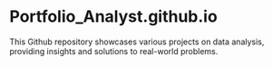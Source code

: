 # Portfolio_Analyst.github.io
This Github repository showcases various projects on data analysis, providing insights and solutions to real-world problems.
